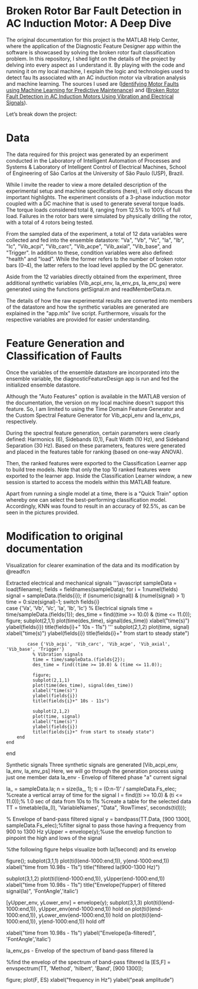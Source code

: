 # Broken Rotor Bar Fault Detection in AC Induction Motor: A Deep Dive
The original documentation for this project is the MATLAB Help Center, where the application of the Diagnostic Feature Designer app within the software is showcased by solving the broken rotor fault classification problem. In this repository, I shed light on the details of the project by delving into every aspect as I understand it. By playing with the code and running it on my local machine, I explain the logic and technologies used to detect fau lts associated with an AC induction motor via vibration analysis and machine learning. The sources I used are ([Identifying Motor Faults using Machine Learning for Predictive Maintenance](https://www.youtube.com/watch?v=JwZ5ffZk-fM)) and ([Broken Rotor Fault Detection in AC Induction Motors Using Vibration and Electrical Signals](https://www.mathworks.com/help/predmaint/ug/broken-rotor-fault-detection-in-ac-induction-motors-using-vibration-and-electrical-signals.html)).

Let’s break down the project:

# Data
The data required for this project was generated by an experiment conducted in the Laboratory of Intelligent Automation of Processes and Systems & Laboratory of Intelligent Control of Electrical Machines, School of Engineering of São Carlos at the University of São Paulo (USP), Brazil.

While I invite the reader to view a more detailed description of the experimental setup and machine specifications (here), I will only discuss the important highlights. The experiment consists of a 3-phase induction motor coupled with a DC machine that is used to generate several torque loads. The torque loads considered total 8, ranging from 12.5% to 100% of full load. Failures in the rotor bars were simulated by physically drilling the rotor, with a total of 4 rotors being tested.

From the sampled data of the experiment, a total of 12 data variables were collected and fed into the ensemble datastore: "Va", "Vb", "Vc", "Ia", "Ib", "Ic", "Vib_acpi", "Vib_carc", "Vib_acpe", "Vib_axial", "Vib_base", and "Trigger". In addition to these, condition variables were also defined: "health" and "load". While the former refers to the number of broken rotor bars (0–4), the latter refers to the load level applied by the DC generator.

Aside from the 12 variables directly obtained from the experiment, three additional synthetic variables (Vib_acpi_env, Ia_env_ps, Ia_env_ps) were generated using the functions getSignal.m and readMemberData.m.

The details of how the raw experimental results are converted into members of the datastore and how the synthetic variables are generated are explained in the "app.mlx" live script. Furthermore, visuals for the respective variables are provided for easier understanding.

# Feature Generation and Classification of Faults
Once the variables of the ensemble datastore are incorporated into the ensemble variable, the diagnosticFeatureDesign app is run and fed the initialized ensemble datastore.

Although the "Auto Features" option is available in the MATLAB version of the documentation, the version on my local machine doesn't support this feature. So, I am limited to using the Time Domain Feature Generator and the Custom Spectral Feature Generator for Vib_acpi_env and Ia_env_ps, respectively.

During the spectral feature generation, certain parameters were clearly defined: Harmonics (6), Sidebands (0,1), Fault Width (10 Hz), and Sideband Separation (30 Hz). Based on these parameters, features were generated and placed in the features table for ranking (based on one-way ANOVA).

Then, the ranked features were exported to the Classification Learner app to build tree models. Note that only the top 10 ranked features were exported to the learner app. Inside the Classification Learner window, a new session is started to access the models within this MATLAB feature.

Apart from running a single model at a time, there is a "Quick Train" option whereby one can select the best-performing classification model. Accordingly, KNN was found to result in an accuracy of 92.5%, as can be seen in the pictures provided.

# Modification to original documentation
Visualization for clearer examination of the data and its modification by @readfcn

Extracted electrical and mechanical signals
'''javascript
sampleData = load(filename);
fields = fieldnames(sampleData);
for i = 1:numel(fields) 
signal = sampleData.(fields{i});
if (isnumeric(signal)) & (numel(signal) > 1)
time = 0:size(signal)-1;
switch fields{i}           
    case {'Va', 'Vb', 'Vc', 'Ia', 'Ib', 'Ic'}
      % Electrical signals
      time = time/sampleData.(fields{1});
      des_time = find((time >= 10.0) & (time <= 11.0));
      figure;
      subplot(2,1,1)
      plot(time(des_time), signal(des_time))
      xlabel("time(s)")
      ylabel(fields{i})
      title(fields{i}+" 10s - 11s")
'''
              subplot(2,1,2)
              plot(time, signal)
              xlabel("time(s)")
              ylabel(fields{i})
              title(fields{i}+" from start to steady state")

            case {'Vib_acpi', 'Vib_carc', 'Vib_acpe', 'Vib_axial', 'Vib_base', 'Trigger'}
              % Vibration signals
              time = time/sampleData.(fields{2});
              des_time = find((time >= 10.0) & (time <= 11.0));
              
              figure;
              subplot(2,1,1)
              plot(time(des_time), signal(des_time))
              xlabel("time(s)")
              ylabel(fields{i})
              title(fields{i}+" 10s - 11s")
              
              subplot(2,1,2)
              plot(time, signal)
              xlabel("time(s)")
              ylabel(fields{i})
              title(fields{i}+" from start to steady state")
        end
    end 
end

Synthetic signals
Three synthetic signals are generated [Vib_acpi_env, Ia_env, Ia_env_ps]
Here, we will go through the generation process using just one member data
Ia_env - Envelop of filtered phase "a" current signal

Ia_ = sampleData.Ia;
n = size(Ia_, 1);
ti = (0:n-1)' / sampleData.Fs_elec; %create a vertical array of time for the signal
I = find((ti >= 10.0) & (ti <= 11.0));% 1.0 sec of data from 10s to 11s
%create a table for the selected data
TT = timetable(Ia_(I), 'VariableNames', "Data", 'RowTimes', seconds(ti(I)));

% Envelope of band-pass filtered signal
y = bandpass(TT.Data, [900 1300], sampleData.Fs_elec);%filter signal to pass those having a frequency from 900 to 1300 Hz
yUpper = envelope(y);%use the envelop function to pinpoint the high and lows of the signal

%the following figure helps visualize both Ia(1second) and its envelop

figure();
subplot(3,1,1)
plot(ti(I(end-1000:end,1)), y(end-1000:end,1))
xlabel("time from 10.98s - 11s")
title("filtered Ia(900-1300 Hz)")

subplot(3,1,2)
plot(ti(I(end-1000:end,1)), yUpper(end-1000:end,1))
xlabel("time from 10.98s - 11s")
title("Envelope(Yupper) of filtered signal(Ia)", 'FontAngle','italic')

[yUpper_env, yLower_env] = envelope(y);
subplot(3,1,3)
plot(ti(I(end-1000:end,1)), yUpper_env(end-1000:end,1))
hold on
plot(ti(I(end-1000:end,1)), yLower_env(end-1000:end,1))
hold on
plot(ti(I(end-1000:end,1)), y(end-1000:end,1))
hold off

xlabel("time from 10.98s - 11s")
ylabel("Envelope(Ia-filtered)", 'FontAngle','italic')

Ia_env_ps - Envelop of the spectrum of band-pass filtered Ia


%find the envelop of the spectrum of band-pass filtered Ia
[ES,F] = envspectrum(TT, 'Method', 'hilbert', 'Band', [900 1300]);

figure;
plot(F, ES)
xlabel("frequency in Hz")
ylabel("peak amplitude")







  
